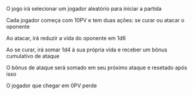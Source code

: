 O jogo irá selecionar um jogador aleatório para iniciar a partida

Cada jogador começa com 10PV e tem duas ações: se curar ou atacar o oponente

Ao atacar, irá reduzir a vida do oponente em 1d6

Ao se curar, irá somar 1d4 à sua própria vida e receber um bônus cumulativo de ataque

O bônus de ataque será somado em seu próximo ataque e resetado após isso

O jogador que chegar em 0PV perde
